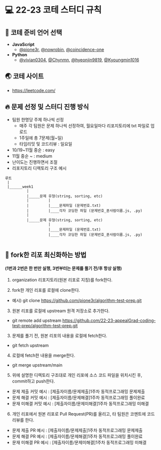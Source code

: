 # 💻 22-23 코테 스터디 규칙

## 💬 코테 준비 언어 선택
- **JavaScript**
  - [@pione3r](https://github.com/pione3r), [@nowrobin](https://github.com/nowrobin), [@coincidence-one](https://github.com/coincidence-one)
- **Python**
  - [@vivian0304](https://github.com/vivian0304), [@Chynmn](https://github.com/Chynmn), [@hyeonjin9819](https://github.com/hyeonjin9819), [@Kyoungmin1016](https://github.com/Kyoungmin1016)
  
## 🌏 코테 사이트
- https://leetcode.com/

## 🔥 문제 선정 및 스터디 진행 방식
- 팀원 한명당 주제 하나씩 선정
  - 매주 각 팀원은 문제 하나씩 선정하여, 월요일마다 리포지토리에 txt 파일로 업로드
  - 1주일에 총 7문제(월~일)
  - 타임리밋 및 코드리뷰 : 일요일
- 10/19~11월 중순 : easy
- 11월 중순 ~ : medium
- 난이도는 진행하면서 조절
- 리포지토리 디렉토리 구조 예시
```
루트
 |
 |______week1
          |
          |_____문제 유형(string, sorting, etc)
          |         |
          |         |____문제파일 (문제번호.txt)
          |         |____각자 코딩한 파일 (문제번호_푼사람이름.js, .py)
          |
          |_____문제 유형(string, sorting, etc)
                    |
                    |____문제파일 (문제번호.txt)
                    |____각자 코딩한 파일 (문제번호_푼사람이름.js, .py)
                 
  ```
  
  ## 🌱 fork한 리포 최신화하는 방법
  #### (1번과 2번은 한 번만 실행, 3번부터는 문제를 풀기 전/후 항상 실행)
   1. organization 리포지토리(원본 리포로 지칭)를 fork한다.
   
   2. fork한 개인 리포를 로컬에 clone한다.
   - 예시) git clone https://github.com/pione3r/algorithm-test-prep.git
   3. 원본 리포를 로컬에 upstream 원격 저장소로 추가한다.
   - git remote add upstream https://github.com/22-23-appealGrad-coding-test-prep/algorithm-test-prep.git
   3. 문제를 풀기 전, 원본 리포의 내용을 로컬에 fetch한다.
   - git fetch upstream
   4. 로컬에 fetch한 내용을 merge한다.
   - git merge upstream/main
   5. 위에 설명한 디렉토리 구조대로 개인 리포에 소스 코드 파일을 위치시킨 후, commit하고 push한다.
   - 문제 제출 커밋 예시 : [제출자이름/문제제출]1주차 동적프로그래밍 문제제출
   - 문제 해결 커밋 예시 : [제출자이름/문제해결]1주차 동적프로그래밍 풀이완료    
   - 문재 미해결 커밋 예시 : [제출자이름/문제미해결]1주차 동적프로그래밍 미해결
   6. 개인 리포에서 원본 리포로 Pull Request(PR)를 올리고, 타 팀원은 코멘트에 코드 리뷰를 한다.
   - 문제 제출 PR 예시 : [제출자이름/문제제출]1주차 동적프로그래밍 문제제출
   - 문제 해결 PR 예시 : [제출자이름/문제해결]1주차 동적프로그래밍 풀이완료
   - 문재 미해결 PR 예시 : [제출자이름/문제미해결]1주차 동적프로그래밍 미해결
  
  

 
